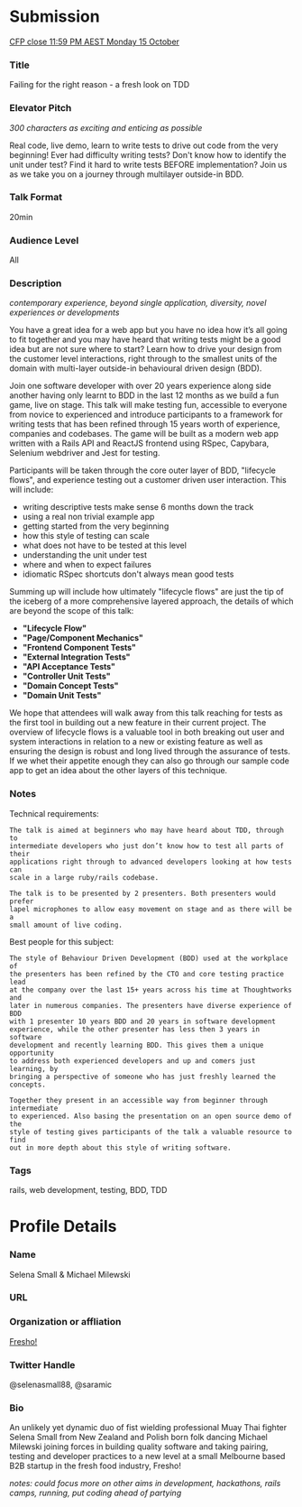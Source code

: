 # Submission

[CFP close 11:59 PM AEST Monday 15 October](https://www.papercall.io/cfps/1406/submissions/new)

### Title

Failing for the right reason - a fresh look on TDD

### Elevator Pitch
_300 characters as exciting and enticing as possible_

  Real code, live demo, learn to write tests to drive out code from the very
  beginning! Ever had difficulty writing tests? Don't know how to identify the
  unit under test? Find it hard to write tests BEFORE implementation? Join us
  as we take you on a journey through multilayer outside-in BDD.

### Talk Format

  20min

### Audience Level

  All

### Description

_contemporary experience, beyond single application, diversity, novel experiences or developments_

  You have a great idea for a web app but you have no idea how it’s all going
  to fit together and you may have heard that writing tests might be a good
  idea but are not sure where to start? Learn how to drive your design from the
  customer level interactions, right through to the smallest units of the
  domain with multi-layer outside-in behavioural driven design (BDD).

  Join one software developer with over 20 years experience along side another
  having only learnt to BDD in the last 12 months as we build a fun game,
  live on stage. This talk will make testing fun, accessible to everyone from
  novice to experienced and introduce participants to a framework for writing
  tests that has been refined through 15 years worth of experience, companies and
  codebases. The game will be built as a modern web app written with a Rails API 
  and ReactJS frontend using RSpec, Capybara, Selenium webdriver and Jest for testing.

  Participants will be taken through the core outer layer of BDD, "lifecycle
  flows", and experience testing out a customer driven user interaction. 
  This will include:

  * writing descriptive tests make sense 6 months down the track
  * using a real non trivial example app
  * getting started from the very beginning
  * how this style of testing can scale
  * what does not have to be tested at this level
  * understanding the unit under test
  * where and when to expect failures
  * idiomatic RSpec shortcuts don't always mean good tests

  Summing up will include how ultimately "lifecycle flows" are just the tip of
  the iceberg of a more comprehensive layered approach, the details of which
  are beyond the scope of this talk:

  * **"Lifecycle Flow"**
  * **"Page/Component Mechanics"**
  * **"Frontend Component Tests"**
  * **"External Integration Tests"**
  * **"API Acceptance Tests"**
  * **"Controller Unit Tests"**
  * **"Domain Concept Tests"**
  * **"Domain Unit Tests"**

  We hope that attendees will walk away from this talk reaching for tests as
  the first tool in building out a new feature in their current project. The
  overview of lifecycle flows is a valuable tool in both breaking out user and
  system interactions in relation to a new or existing feature as well as
  ensuring the design is robust and long lived through the assurance of tests.
  If we whet their appetite enough they can also go through our sample code
  app to get an idea about the other layers of this technique.

### Notes

  Technical requirements:

    The talk is aimed at beginners who may have heard about TDD, through to
    intermediate developers who just don’t know how to test all parts of their
    applications right through to advanced developers looking at how tests can
    scale in a large ruby/rails codebase.

    The talk is to be presented by 2 presenters. Both presenters would prefer
    lapel microphones to allow easy movement on stage and as there will be a
    small amount of live coding.

  Best people for this subject:

    The style of Behaviour Driven Development (BDD) used at the workplace of
    the presenters has been refined by the CTO and core testing practice lead
    at the company over the last 15+ years across his time at Thoughtworks and
    later in numerous companies. The presenters have diverse experience of BDD
    with 1 presenter 10 years BDD and 20 years in software development
    experience, while the other presenter has less then 3 years in software
    development and recently learning BDD. This gives them a unique opportunity
    to address both experienced developers and up and comers just learning, by
    bringing a perspective of someone who has just freshly learned the
    concepts.

    Together they present in an accessible way from beginner through intermediate
    to experienced. Also basing the presentation on an open source demo of the
    style of testing gives participants of the talk a valuable resource to find
    out in more depth about this style of writing software.

### Tags

rails, web development, testing, BDD, TDD

# Profile Details

### Name

Selena Small & Michael Milewski

### URL

### Organization or affliation

[Fresho!](https://fresho.com.au)

### Twitter Handle

@selenasmall88, @saramic

### Bio

  An unlikely yet dynamic duo of fist wielding professional Muay Thai fighter
  Selena Small from New Zealand and Polish born folk dancing Michael Milewski
  joining forces in building quality software and taking pairing, testing and
  developer practices to a new level at a small Melbourne based B2B startup in
  the fresh food industry, Fresho!

_notes: could focus more on other aims in development, hackathons, rails camps,
running, put coding ahead of partying_
